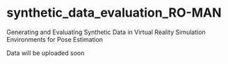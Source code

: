# synthetic_data_evaluation_RO-MAN
Generating and Evaluating Synthetic Data in Virtual Reality Simulation Environments for Pose Estimation

Data will be uploaded soon
